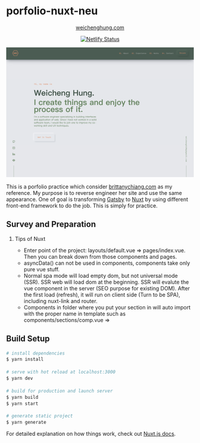 # porfolio-nuxt-neu

<p align="center">
    <a href="https://weichenghung.com" target="_blank">
        weichenghung.com
    </a>
</p>

<p align="center">
    <a href="https://app.netlify.com/sites/elated-payne-b4209a/deploys" target="_blank">
        <img src="https://api.netlify.com/api/v1/badges/8211a0c0-ee7b-4258-ab3d-2bb1757dbc32/deploy-status" alt="Netlify Status" />
    </a>
</p>

![demo](static/img/portfolio_screenshot.png)

This is a porfolio practice which consider [brittanychiang.com](https://brittanychiang.com) as my reference. My purpose is to reverse engineer her site and use the same appearance. One of goal is transforming [Gatsby](https://www.gatsbyjs.org/docs/) to [Nuxt](https://nuxtjs.org/) by using different front-end framework to do the job. This is simply for practice.

## Survey and Preparation

1. Tips of Nuxt

    - Enter point of the project: layouts/default.vue => pages/index.vue. Then you can break down from those components and pages.
    - asyncData() can not be used in components, components take only pure vue stuff.
    - Normal spa mode will load empty dom, but not universal mode (SSR). SSR web will load dom at the beginning. SSR will evalute the vue component in the server (SEO purpose for existing DOM). After the first load (refresh), it will run on client side (Turn to be SPA), including nuxt-link and router.
    - Components in folder where you put your section in will auto import with the proper name in template such as components/sections/comp.vue => <SectionsComp />

## Build Setup

```bash
# install dependencies
$ yarn install

# serve with hot reload at localhost:3000
$ yarn dev

# build for production and launch server
$ yarn build
$ yarn start

# generate static project
$ yarn generate
```

For detailed explanation on how things work, check out [Nuxt.js docs](https://nuxtjs.org).
